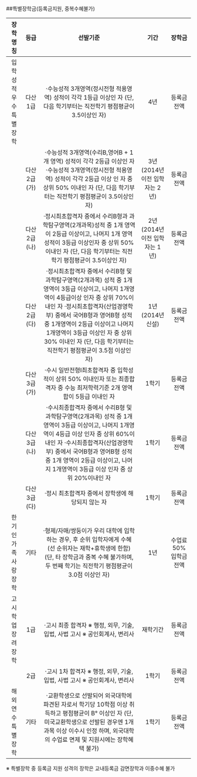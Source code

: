 ##특별장학금(등록금지원, 중복수혜불가)

|         장학명칭          |    등급    |      선발기준    |    기간   |   장학금   |
|:-------------------------:|:----------:|:----------------:|:---------:|:----------:|
|입학성적 우수특별 장학| 다산 1급|·수능성적 3개영역(정시전형 적용영역) 성적이 각각 1등급 이상인 자 (단, 다음 학기부터는 직전학기 평점평균이 3.5이상인 자)|4년|등록금전액|
||다산 2급(가)|·수능성적 3개영역(수리B,영어B + 1개 영역) 성적이 각각 2등급 이상인 자 ·수능성적 3개영역(정시전형 적용영역) 성적이 각각 2등급 이상 인 자 중 상위 50% 이내인 자 (단, 다음 학기부터는 직전학기 평점평균이 3.5이상인 자) | 3년 (2014년 이전 입학자는 2년)| 등록금 전액|
||다산 2급(나)|·정시최초합격자 중에서 수리B형과 과학탐구영역(2개과목)성적 중 1개 영역이 2등급 이상이고, 나머지 1개 영역 성적이 3등급 이상인자 중 상위 50%이내인 자 (단, 다음 학기부터는 직전학기 평점평균이 3.5이상인 자)|2년(2014년 이전 입학자는 1년)|등록금 전액|
||다산 2급(다)|·정시최초합격자 중에서 수리B형 및 과학탐구영역(2개과목) 성적 중 1개 영역이 3등급 이상이고, 나머지 1개영역이 4등급이상 인자 중 상위 70%이내인 자 ·정시최초합격자(산업경영학부) 중에서 국어B형과 영어B형 성적 중 1개영역이 2등급 이상이고 나머지 1개영역이 3등급 이상인 자 중 상위 30% 이내인 자 (단, 다음 학기부터는 직전학기 평점평균이 3.5점 이상인 자)|1년(2014년 신설)|등록금 전액|
||다산 3급(가)|·수시 일반전형Ⅰ최초합격자 중 입학성적이 상위 50% 이내인자 또는 최종합격자 중 수능 최저학력기준 2개 영역 합이 5등급 이내인 자| 1학기| 등록금 전액|
||다산 3급(나)|·수시최종합격자 중에서 수리B형 및 과학탐구영역(2개과목) 성적 중 1개 영역이 3등급 이상이고, 나머지 1개영역이 4등급 이상 인자 중 상위 60%이내인 자 ·수시최종합격자(산업경영학부) 중에서 국어B형과 영어B형 성적 중 1개 영역이 2등급 이상이고, 나머지 1개영역이 3등급 이상 인자 중 상위 20%이내인 자|1학기|등록금 전액|
||다산 3급(다)|·정시 최초합격자 중에서 장학생에 해당되지 않는 자|1학기|등록금 전액|
|한기인 가족사랑 장학|기타|·형제/자매/쌍둥이가 우리 대학에 입학하는 경우, 후 순위 입학자에게 수혜(선 순위자는 재학+휴학생에 한함) (단, 타 장학금과 중복 수혜 불가하며, 두 번째 학기는 직전학기 평점평균이 3.0점 이상인 자)|1년|수업료 50% 입학금 전액|
|고시 학업장려 장학|1급|·고시 최종 합격자 ※ 행정, 외무, 기술, 입법, 사법 고시 ※ 공인회계사,  변리사|재학기간|등록금전액|
||2급|·고시 1차 합격자 ※ 행정, 외무, 기술, 입법, 사법 고시 ※ 공인회계사, 변리사|1학기|등록금전액|
|해외연수 특별장학|기타|·교환학생으로 선발되어 외국대학에 파견된 자로서 학기당 10학점 이상 취득하고 평점평균이 B° 이상인 자 (단, 미국교환학생으로 선발된 경우엔 1개 과목 이상 이수시 인정 하며, 외국대학의 수업료 면제 및 지원시에는 장학혜택 불가)|1학기|등록금전액|·IT분야 해외연수 학생으로 선발되어 외국대학 또는 총장이 인정하는 교육기관에 파견된 자로서 학기당 10학점이상 취득하고 평점평균이 B° 이상인 자|2학기||

※ 특별장학 중 등록금 지원 성격의 장학은 교내등록금 감면장학과 이중수혜 불가
